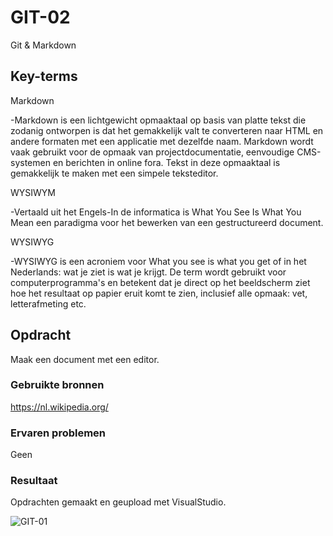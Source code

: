# GIT-02

Git & Markdown

## Key-terms

Markdown

-Markdown is een lichtgewicht opmaaktaal op basis van platte tekst die zodanig ontworpen is dat het gemakkelijk valt te converteren naar HTML en andere formaten met een applicatie met dezelfde naam. Markdown wordt vaak gebruikt voor de opmaak van projectdocumentatie, eenvoudige CMS-systemen en berichten in online fora. Tekst in deze opmaaktaal is gemakkelijk te maken met een simpele teksteditor.

WYSIWYM

-Vertaald uit het Engels-In de informatica is What You See Is What You Mean een paradigma voor het bewerken van een gestructureerd document.

WYSIWYG

-WYSIWYG is een acroniem voor What you see is what you get of in het Nederlands: wat je ziet is wat je krijgt. De term wordt gebruikt voor computerprogramma's en betekent dat je direct op het beeldscherm ziet hoe het resultaat op papier eruit komt te zien, inclusief alle opmaak: vet, letterafmeting etc.

## Opdracht

Maak een document met een editor.

### Gebruikte bronnen

https://nl.wikipedia.org/


### Ervaren problemen

Geen

### Resultaat
Opdrachten gemaakt en geupload met VisualStudio.

![GIT-01](https://user-images.githubusercontent.com/71566558/145040923-b3dc40a6-0948-4772-a578-d86cfc5bd391.png)

